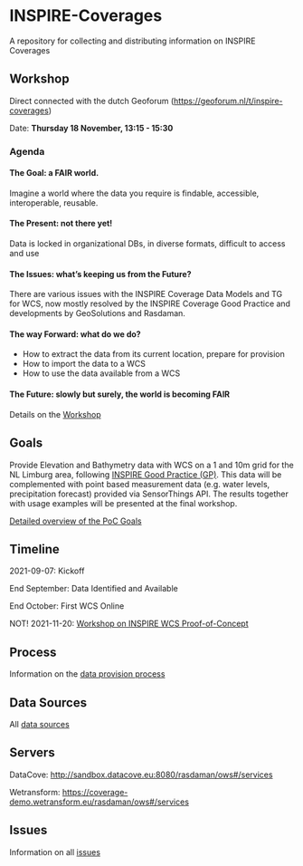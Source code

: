 # INSPIRE-Coverages
A repository for collecting and distributing information on INSPIRE Coverages

## Workshop 
Direct connected with the dutch Geoforum (https://geoforum.nl/t/inspire-coverages)

Date: **Thursday 18 November, 13:15 - 15:30**

### Agenda

#### The Goal: a FAIR world. 
Imagine a world where the data you require is findable, accessible, interoperable, reusable. 

#### The Present: not there yet!
Data is locked in organizational DBs, in diverse formats, difficult to access and use

#### The Issues: what’s keeping us from the Future?
There are various issues with the INSPIRE Coverage Data Models and TG for WCS, now mostly resolved by the INSPIRE Coverage Good Practice and developments by GeoSolutions and Rasdaman.

#### The way Forward: what do we do?
- How to extract the data from its current location, prepare for provision
- How to import the data to a WCS
- How to use the data available from a WCS

#### The Future: slowly but surely, the world is becoming FAIR

Details on the [Workshop](docs/Workshop.md)

## Goals

Provide Elevation and Bathymetry data with WCS on a 1 and 10m grid for the NL Limburg area, following [INSPIRE Good Practice (GP)](https://inspire.ec.europa.eu/good-practice/ogc-compliant-inspire-coverage-data-and-service-implementation). This data will be complemented with point based measurement data (e.g. water levels, precipitation forecast) provided via SensorThings API. The results together with usage examples will be presented at the final workshop.

[Detailed overview of the PoC Goals](docs/goals.md)

## Timeline

2021-09-07: Kickoff

End September: Data Identified and Available 

End October: First WCS Online

NOT! 2021-11-20: [Workshop on INSPIRE WCS Proof-of-Concept](docs/Workshop.md)

## Process

Information on the [data provision process](docs/ProvisionProcess.md)

## Data Sources

All [data sources](docs/DataSources.md)

## Servers

DataCove: http://sandbox.datacove.eu:8080/rasdaman/ows#/services

Wetransform: https://coverage-demo.wetransform.eu/rasdaman/ows#/services

## Issues

Information on all [issues](docs/Issues.md)
